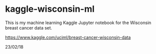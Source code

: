 # kaggle-wisconsin-ml

This is my machine learning Kaggle Jupyter notebook for the Wisconsin breast cancer data set.

https://www.kaggle.com/uciml/breast-cancer-wisconsin-data

23/02/18
